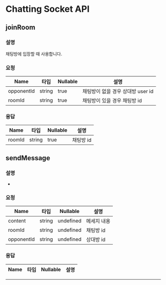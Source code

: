 # Chatting Socket API



## joinRoom

### 설명
채팅방에 입장할 때 사용합니다.
### 요청


| Name | 타입 | Nullable | 설명 |
| --- | --- | --- | --- |
| opponentId | string | true | 채팅방이 없을 경우 상대방 user id |
| roomId | string | true | 채팅방이 있을 경우 채팅방 id |


### 응답


| Name | 타입 | Nullable | 설명 |
| --- | --- | --- | --- |
| roomId | string | true | 채팅방 id |
## sendMessage

### 설명
-
### 요청


| Name | 타입 | Nullable | 설명 |
| --- | --- | --- | --- |
| content | string | undefined | 메세지 내용 |
| roomId | string | undefined | 채팅방 id |
| opponentId | string | undefined | 상대방 id |


### 응답


| Name | 타입 | Nullable | 설명 |
| --- | --- | --- | --- |
---